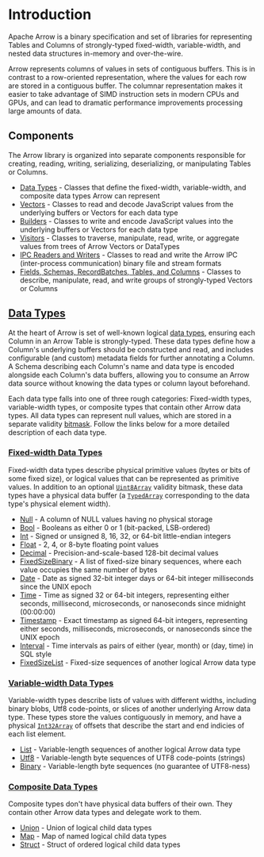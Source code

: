 # Introduction

Apache Arrow is a binary specification and set of libraries for representing Tables and Columns of strongly-typed fixed-width, variable-width, and nested data structures in-memory and over-the-wire.

Arrow represents columns of values in sets of contiguous buffers. This is in contrast to a row-oriented representation, where the values for each row are stored in a contiguous buffer. The columnar representation makes it easier to take advantage of SIMD instruction sets in modern CPUs and GPUs, and can lead to dramatic performance improvements processing large amounts of data.

## Components

The Arrow library is organized into separate components responsible for creating, reading, writing, serializing, deserializing, or manipulating Tables or Columns.

* [Data Types](docs/paul-drafts/introduction.md#arrow-data-types) - Classes that define the fixed-width, variable-width, and composite data types Arrow can represent
* [Vectors](docs/paul-drafts/introduction.md#arrow-vectors) - Classes to read and decode JavaScript values from the underlying buffers or Vectors for each data type
* [Builders](docs/paul-drafts/introduction.md#arrow-builders) - Classes to write and encode JavaScript values into the underlying buffers or Vectors for each data type
* [Visitors](docs/paul-drafts/introduction.md#arrow-visitors) - Classes to traverse, manipulate, read, write, or aggregate values from trees of Arrow Vectors or DataTypes
* [IPC Readers and Writers](docs/paul-drafts/introduction.md#arrow-ipc-primitives) - Classes to read and write the Arrow IPC (inter-process communication) binary file and stream formats
* [Fields, Schemas, RecordBatches, Tables, and Columns](docs/paul-drafts/introduction.md#fields-schemas-recordbatches-tables-and-columns) - Classes to describe, manipulate, read, and write groups of strongly-typed Vectors or Columns

## [Data Types](docs/paul-drafts/data-types/index.md)

At the heart of Arrow is set of well-known logical [data types](docs/paul-drafts/data-types/index.md), ensuring each Column in an Arrow Table is strongly-typed. These data types define how a Column's underlying buffers should be constructed and read, and includes configurable (and custom) metadata fields for further annotating a Column. A Schema describing each Column's name and data type is encoded alongside each Column's data buffers, allowing you to consume an Arrow data source without knowing the data types or column layout beforehand.

Each data type falls into one of three rough categories: Fixed-width types, variable-width types, or composite types that contain other Arrow data types. All data types can represent null values, which are stored in a separate validity [bitmask](https://en.wikipedia.org/wiki/Mask_(computing)). Follow the links below for a more detailed description of each data type.

### [Fixed-width Data Types](docs/paul-drafts/data-types/index.md#fixed-width-data-types)

Fixed-width data types describe physical primitive values (bytes or bits of some fixed size), or logical values that can be represented as primitive values. In addition to an optional [`Uint8Array`](https://developer.mozilla.org/en-US/docs/Web/JavaScript/Reference/Global_Objects/Uint8Array) validity bitmask, these data types have a physical data buffer (a [`TypedArray`](https://developer.mozilla.org/en-US/docs/Web/JavaScript/Reference/Global_Objects/TypedArray#TypedArray_objects) corresponding to the data type's physical element width).

 * [Null](docs/paul-drafts/data-types/index.md#null) - A column of NULL values having no physical storage
 * [Bool](docs/paul-drafts/data-types/index.md#bool) - Booleans as either 0 or 1 (bit-packed, LSB-ordered)
 * [Int](docs/paul-drafts/data-types/index.md#int) - Signed or unsigned 8, 16, 32, or 64-bit little-endian integers
 * [Float](docs/paul-drafts/data-types/index.md#float) - 2, 4, or 8-byte floating point values
 * [Decimal](docs/paul-drafts/data-types/index.md#decimal) - Precision-and-scale-based 128-bit decimal values
 * [FixedSizeBinary](docs/paul-drafts/data-types/index.md#fixedsizebinary) - A list of fixed-size binary sequences, where each value occupies the same number of bytes
 * [Date](docs/paul-drafts/data-types/index.md#date) - Date as signed 32-bit integer days or 64-bit integer milliseconds since the UNIX epoch
 * [Time](docs/paul-drafts/data-types/index.md#time) - Time as signed 32 or 64-bit integers, representing either seconds, millisecond, microseconds, or nanoseconds since midnight (00:00:00)
 * [Timestamp](docs/paul-drafts/data-types/index.md#timestamp) - Exact timestamp as signed 64-bit integers, representing either seconds, milliseconds, microseconds, or nanoseconds since the UNIX epoch
 * [Interval](docs/paul-drafts/data-types/index.md#interval) - Time intervals as pairs of either (year, month) or (day, time) in SQL style
 * [FixedSizeList](docs/paul-drafts/data-types/index.md#fixedsizelist) - Fixed-size sequences of another logical Arrow data type

### [Variable-width Data Types](docs/paul-drafts/data-types/index.md#variable-width-data-types)

Variable-width types describe lists of values with different widths, including binary blobs, Utf8 code-points, or slices of another underlying Arrow data type. These types store the values contiguously in memory, and have a physical [`Int32Array`](https://developer.mozilla.org/en-US/docs/Web/JavaScript/Reference/Global_Objects/Int32Array) of offsets that describe the start and end indicies of each list element.

 * [List](docs/paul-drafts/data-types/list.md) - Variable-length sequences of another logical Arrow data type
 * [Utf8](docs/paul-drafts/data-types/utf8.md) - Variable-length byte sequences of UTF8 code-points (strings)
 * [Binary](docs/paul-drafts/data-types/binary.md) - Variable-length byte sequences (no guarantee of UTF8-ness)

### [Composite Data Types](docs/paul-drafts/data-types/index.md#composite-data-types)

Composite types don't have physical data buffers of their own. They contain other Arrow data types and delegate work to them.

 * [Union](docs/paul-drafts/data-types/union.md) - Union of logical child data types
 * [Map](docs/paul-drafts/data-types/map.md) - Map of named logical child data types
 * [Struct](docs/paul-drafts/data-types/struct.md) - Struct of ordered logical child data types

